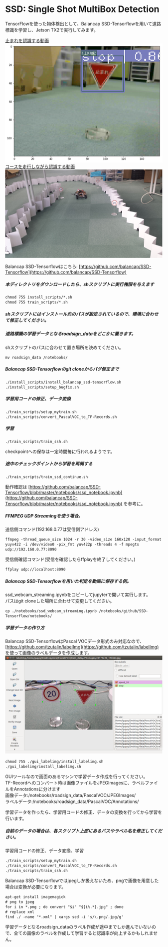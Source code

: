 # SSD: Single Shot MultiBox Detection

TensorFlowを使った物体検出として、Balancap SSD-Tensorflowを用いて道路標識を学習し、Jetson TX2で実行してみます。

[止まれを認識する動画](./media/stop.avi)  
![jetson_tx2-stop.png](./media/jetson_tx2-stop.png)  
[コースを走行しながら認識する動画](./media/course160x120.avi)  
![20171222_152319.jpg](./media/20171222_152319.jpg)  


Balancap SSD-Tensorflowはこちら:
[https://github.com/balancap/SSD-Tensorflow](https://github.com/balancap/SSD-Tensorflow)



##### 本ディレクトリをダウンロードしたら、shスクリプトに実行権限を与えます
```
chmod 755 install_scripts/*.sh
chmod 755 train_scripts/*.sh
```
##### shスクリプトにはインストール先のパスが設定されているので、環境に合わせて修正してください。

##### 道路標識の学習データとなるroadsign_dataをどこかに置きます。  
shスクリプトのパスに合わせて置き場所を決めてください。
```
mv roadsign_data /notebooks/
```

##### Balancap SSD-Tensorflowのgit cloneからバグ修正まで
```
./install_scripts/install_balancap_ssd-tensorflow.sh
./install_scripts/setup_bugfix.sh
```


##### 学習用コードの修正、データ変換
```
./train_scripts/setup_mytrain.sh
./train_scripts/convert_PascalVOC_to_TF-Records.sh
```

##### 学習
```
./train_scripts/train_ssh.sh
```
checkpointへの保存は一定時間毎に行われるようです。


##### 途中のチェックポイントから学習を再開する
```
./train_scripts/train_ssd_continue.sh
```

動作確認は
[https://github.com/balancap/SSD-Tensorflow/blob/master/notebooks/ssd_notebook.ipynb](https://github.com/balancap/SSD-Tensorflow/blob/master/notebooks/ssd_notebook.ipynb)
を参考に。

##### FFMPEG UDP Streamingを使う場合。  
送信側コマンド(192.168.0.77は受信側アドレス)
```
ffmpeg -thread_queue_size 1024 -r 30 -video_size 160x120 -input_format yuyv422 -i /dev/video0 -pix_fmt yuv422p -threads 4 -f mpegts udp://192.168.0.77:8090
```
受信側確認コマンド(受信を確認したらffplayを終了してください。)
```
ffplay udp://localhost:8090
```
##### Balancap SSD-Tensorflowを用いた判定を動画に保存する例。  
ssd_webcam_streaming.ipynbをコピーしてjupyterで開いて実行します。  
パスはgit cloneした場所に合わせて変更してください。
```
cp ./notebooks/ssd_webcam_streaming.ipynb /notebooks/github/SSD-Tensorflow/notebooks/
```


##### 学習データの作り方
Balancap SSD-TensorflowはPascal VOCデータ形式のみ対応なので、
[https://github.com/tzutalin/labelImg](https://github.com/tzutalin/labelImg)
を使って画像のラベルデータを作成します。
![labelImg.png](./media/labelImg.png)
```
chmod 755 ./gui_labelimg/install_labelimg.sh
./gui_labelimg/install_labelimg.sh
```
GUIツールなので画面のあるマシンで学習データ作成を行ってください。  
TF-Recordへのコンバート時は画像ファイルをJPEGImagesに、ラベルファイルをAnnotationsに分けます  
画像データ:/notebooks/roadsign_data/PascalVOC/JPEGImages/  
ラベルデータ:/notebooks/roadsign_data/PascalVOC/Annotations/  

学習データを作ったら、学習用コードの修正、データの変換を行ってから学習を行います。  
##### 自前のデータの場合は、各スクリプト上部にあるパスやラベル名を修正してください。  
学習用コードの修正、データ変換、学習
```
./train_scripts/setup_mytrain.sh
./train_scripts/convert_PascalVOC_to_TF-Records.sh
./train_scripts/train_ssh.sh
```

Balancap SSD-Tensorflowではjpegしか扱えないため、pngで画像を用意した場合は変換が必要になります。  
```
apt-get install imagemagick
# png to jpeg
for i in *.png ; do convert "$i" "${i%.*}.jpg" ; done
# replace xml
find ./ -name "*.xml" | xargs sed -i 's/\.png/.jpg/g'
```

学習データとなるroadsign_dataのラベル作成が途中までしか進んでいないので、全ての画像のラベルを作成して学習すると認識率が向上するかもしれません。